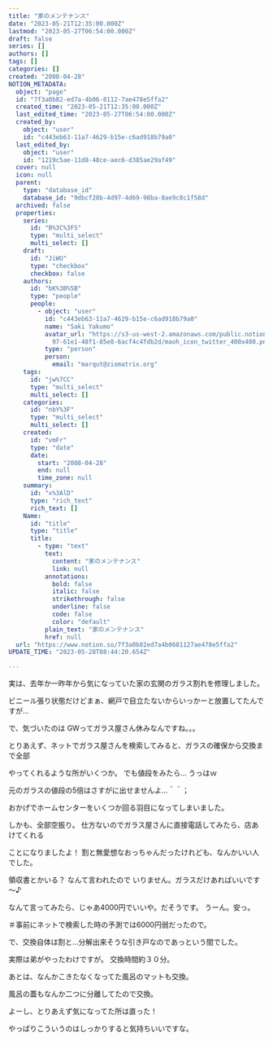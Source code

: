 ```yaml
---
title: "家のメンテナンス"
date: "2023-05-21T12:35:00.000Z"
lastmod: "2023-05-27T06:54:00.000Z"
draft: false
series: []
authors: []
tags: []
categories: []
created: "2008-04-28"
NOTION_METADATA:
  object: "page"
  id: "7f3a0b82-ed7a-4b06-8112-7ae478e5ffa2"
  created_time: "2023-05-21T12:35:00.000Z"
  last_edited_time: "2023-05-27T06:54:00.000Z"
  created_by:
    object: "user"
    id: "c443eb63-11a7-4629-b15e-c6ad918b79a0"
  last_edited_by:
    object: "user"
    id: "1219c5ae-11d8-48ce-aec6-d385ae29af49"
  cover: null
  icon: null
  parent:
    type: "database_id"
    database_id: "9dbcf20b-4d97-4d69-98ba-8ae9c8c1f58d"
  archived: false
  properties:
    series:
      id: "B%3C%3FS"
      type: "multi_select"
      multi_select: []
    draft:
      id: "JiWU"
      type: "checkbox"
      checkbox: false
    authors:
      id: "bK%3B%5B"
      type: "people"
      people:
        - object: "user"
          id: "c443eb63-11a7-4629-b15e-c6ad918b79a0"
          name: "Saki Yakumo"
          avatar_url: "https://s3-us-west-2.amazonaws.com/public.notion-static.com/3ad1c4\
            97-61e1-48f1-85e8-6acf4c4fdb2d/maoh_icon_twitter_400x400.png"
          type: "person"
          person:
            email: "marqut@ziomatrix.org"
    tags:
      id: "jw%7CC"
      type: "multi_select"
      multi_select: []
    categories:
      id: "nbY%3F"
      type: "multi_select"
      multi_select: []
    created:
      id: "vmFr"
      type: "date"
      date:
        start: "2008-04-28"
        end: null
        time_zone: null
    summary:
      id: "x%3AlD"
      type: "rich_text"
      rich_text: []
    Name:
      id: "title"
      type: "title"
      title:
        - type: "text"
          text:
            content: "家のメンテナンス"
            link: null
          annotations:
            bold: false
            italic: false
            strikethrough: false
            underline: false
            code: false
            color: "default"
          plain_text: "家のメンテナンス"
          href: null
  url: "https://www.notion.so/7f3a0b82ed7a4b0681127ae478e5ffa2"
UPDATE_TIME: "2023-05-28T08:44:20.654Z"

---
```

<link rel="stylesheet" href="https://cdn.jsdelivr.net/npm/katex@0.16.2/dist/katex.min.css" integrity="sha384-bYdxxUwYipFNohQlHt0bjN/LCpueqWz13HufFEV1SUatKs1cm4L6fFgCi1jT643X" crossorigin="anonymous">


実は、去年か一昨年から気になっていた家の玄関のガラス割れを修理しました。


ビニール張り状態だけどまぁ、網戸で目立たないからいっかーと放置してたんですが…


で、気づいたのは GWってガラス屋さん休みなんですね。。。


とりあえず、ネットでガラス屋さんを検索してみると、ガラスの確保から交換まで全部


やってくれるような所がいくつか。 でも値段をみたら… うっはｗ


元のガラスの値段の5倍はさすがに出せませんよ…＾＾；


おかげでホームセンターをいくつか回る羽目になってしまいました。


しかも、全部空振り。 仕方ないのでガラス屋さんに直接電話してみたら、店あけてくれる


ことになりましたよ！ 割と無愛想なおっちゃんだったけれども、なんかいい人でした。


領収書とかいる？ なんて言われたので いりません。ガラスだけあればいいです～♪


なんて言ってみたら、じゃあ4000円でいいや。だそうです。 うーん。安っ。


＃事前にネットで検索した時の予測では6000円弱だったので。


で、交換自体は割と…分解出来そうな引き戸なのであっという間でした。


実際は弟がやったわけですが。 交換時間約３０分。


あとは、なんかこきたなくなってた風呂のマットも交換。


風呂の蓋もなんか二つに分離してたので交換。


よーし、とりあえず気になってた所は直った！


やっぱりこういうのはしっかりすると気持ちいいですな。


